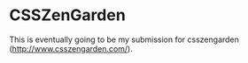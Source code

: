 # CSSZenGarden
This is eventually going to be my submission for csszengarden (http://www.csszengarden.com/). 
